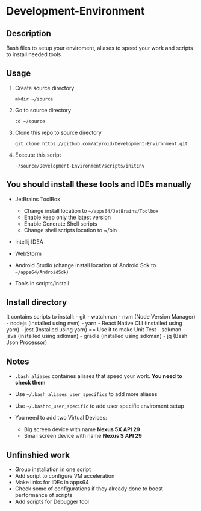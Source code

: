 # Development-Environment


## Description
	
Bash files to setup your enviroment, aliases to speed your work and scripts to install needed tools
	
## Usage

1. Create source directory

	`mkdir ~/source`

2. Go to source directory

	`cd ~/source`

3. Clone this repo to source directory

	`git clone https://github.com/atyroid/Development-Environment.git`

4.  Execute this script

	`~/source/Development-Environment/scripts/initEnv`
	
## You should install these tools and IDEs manually 
	
- JetBrains ToolBox

	- Change install location to `~/apps64/JetBrains/Toolbox`
	- Enable keep only the latest version
	- Enable Generate Shell scripts
	- Change shell scripts location to ~/bin
	
- Intellij IDEA
- WebStorm
- Android Studio (change install location of Android Sdk to `~/apps64/AndroidSdk`)
- Tools in scripts/install

## Install directory
It contains scripts to install:
	- git
	- watchman
	- nvm (Node Version Manager)
	- nodejs (installed using nvm)
	- yarn
	- React Native CLI (Installed using yarn)
	- jest (Installed using yarn) == Use it to make Unit Test
	- sdkman
	- java (installed using sdkman)
	- gradle (installed using sdkman)
	- jq (Bash Json Processor)
	
## Notes
- `.bash_aliases` containes aliases that speed your work. **You need to check them**

- Use `~/.bash_aliases_user_specifics` to add more aliases

- Use `~/.bashrc_user_specific` to add user specific enviroment setup

- You need to add two Virtual Devices:
	- Big screen device with name **Nexus 5X API 29**
	- Small screen device with name **Nexus S API 29**
	
## Unfinshied work
- Group installation in one script 
- Add script to configure VM acceleration
- Make links for IDEs in apps64
- Check some of configurations if they already done to boost performance of scripts
- Add scripts for Debugger tool
